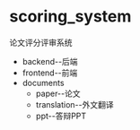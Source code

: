 # scoring_system
论文评分评审系统

- backend--后端
- frontend--前端
- documents
  - paper--论文
  - translation--外文翻译
  - ppt--答辩PPT


